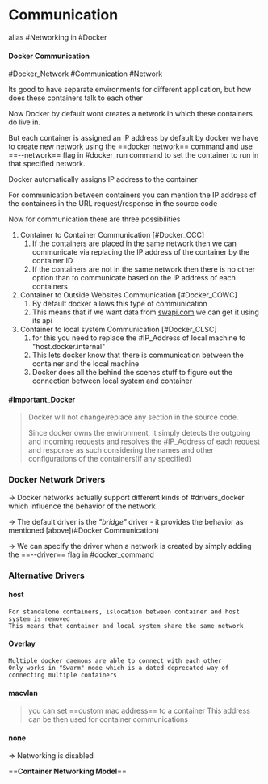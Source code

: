 # Communication

alias #Networking in #Docker

#### Docker Communication

\#Docker\_Network #Communication #Network

Its good to have separate environments for different application, but how does these containers talk to each other

Now Docker by default wont creates a network in which these containers do live in.

But each container is assigned an IP address by default by docker we have to create new network using the ==docker network== command and use ==--network== flag in #docker\_run command to set the container to run in that specified network.

Docker automatically assigns IP address to the container

For communication between containers you can mention the IP address of the containers in the URL request/response in the source code

Now for communication there are three possibilities

1. Container to Container Communication \[#Docker\_CCC]
   1. If the containers are placed in the same network then we can communicate via replacing the IP address of the container by the container ID
   2. If the containers are not in the same network then there is no other option than to communicate based on the IP address of each containers
2. Container to Outside Websites Communication \[#Docker\_COWC]
   1. By default docker allows this type of communication
   2. This means that if we want data from [swapi.com](https://swapi.com) we can get it using its api
3. Container to local system Communication \[#Docker\_CLSC]
   1. for this you need to replace the #IP\_Address of local machine to "host.docker.internal"
   2. This lets docker know that there is communication between the container and the local machine
   3. Docker does all the behind the scenes stuff to figure out the connection between local system and container

#### #Important\_Docker

> Docker will not change/replace any section in the source code.
>
> Since docker owns the environment, it simply detects the outgoing and incoming requests and resolves the #IP\_Address of each request and response as such considering the names and other configurations of the containers(if any specified)

### Docker Network Drivers

\-> Docker networks actually support different kinds of #drivers\_docker which influence the behavior of the network&#x20;

\-> The default driver is the _"bridge"_ driver - it provides the behavior as mentioned \[above]\(#Docker Communication)

\-> We can specify the driver when a network is created by simply adding the ==--driver== flag in #docker\_command

### Alternative Drivers

#### host

```
For standalone containers, islocation between container and host system is removed
This means that container and local system share the same network
```

#### Overlay

```
Multiple docker daemons are able to connect with each other
Only works in "Swarm" mode which is a dated deprecated way of connecting multiple containers
```

#### macvlan

> you can set ==custom mac address== to a container This address can be then used for container communications

#### none

\=> Networking is disabled

\==**Container Networking Model**==

